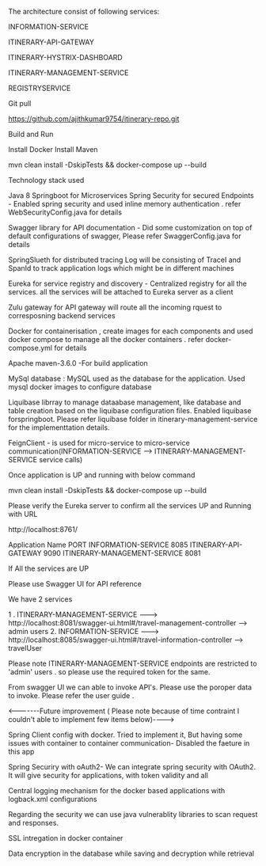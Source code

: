 
The architecture consist of following services:

INFORMATION-SERVICE	

ITINERARY-API-GATEWAY	

ITINERARY-HYSTRIX-DASHBOARD	

ITINERARY-MANAGEMENT-SERVICE

REGISTRYSERVICE


Git pull

https://github.com/ajithkumar9754/itinerary-repo.git


Build and Run

Install Docker 
Install Maven

mvn clean install -DskipTests && docker-compose up --build

Technology stack used


Java 8 
Springboot  for Microservices 
Spring Security for secured Endpoints - Enabled spring security and used inline memory authentication . refer WebSecurityConfig.java for details

Swagger library for API documentation - Did some customization on top of default configurations of swagger, Please refer SwaggerConfig.java for details

SpringSlueth for distributed tracing Log will be consisting of TraceI and SpanId to track application logs which might be in different machines

Eureka for service registry and discovery - Centralized registry for all the services. all the services will be  attached to Eureka server as a client

Zulu gateway for API gateway will route all the incoming rquest to corresposning backend services

Docker for containerisation , create images for each components and used docker compose to manage all the docker containers . refer docker-compose.yml for details

Apache maven-3.6.0 -For build application

MySql database : MySQL  used as the database for the application. Used mysql docker images to configure database

Liquibase librray to manage dataabase management, like database and table creation based on the liquibase configuration files. Enabled liquibase forspringboot. Please refer liquibase folder in itinerary-management-service for the implementtation details.


FeignClient - is used for micro-service to micro-service communication(INFORMATION-SERVICE	 --> ITINERARY-MANAGEMENT-SERVICE service calls)




Once application is UP and running with below command

mvn clean install -DskipTests && docker-compose up --build

Please verify the Eureka server to confirm all the services UP and Running with URL

http://localhost:8761/

Application	Name                PORT 
INFORMATION-SERVICE	            8085
ITINERARY-API-GATEWAY	        9090
ITINERARY-MANAGEMENT-SERVICE	8081


If All the services are UP 

Please use Swagger UI for API reference

We have 2 services 

1 . ITINERARY-MANAGEMENT-SERVICE  ---> http://localhost:8081/swagger-ui.html#/travel-management-controller   --> admin users
2. INFORMATION-SERVICE	          ---> http://localhost:8085/swagger-ui.html#/travel-information-controller  --> travelUser


Please note ITINERARY-MANAGEMENT-SERVICE endpoints are restricted to 'admin' users . so please use the required  token for the same.

From swagger UI we  can able to invoke API's. Please use the poroper data to invoke. Please refer the user guide .


<-------Future improvement ( Please note because of time contraint I couldn't able to implement few items below)---->

Spring Client config with docker. Tried to implement it, But having some issues with container to container communication- Disabled the faeture in this app

Spring Securiry with oAuth2- We can integrate spring security with OAuth2. It will give security for applications, with token validity and all

Central logging mechanism for the docker based applications with logback.xml configurations

Regarding the security we can use java vulnerablity libraries to scan request and responses.

SSL intregation in docker container

Data encryption in the database while saving and decryption while retrieval








